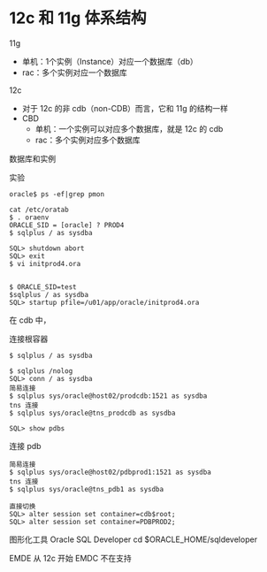 # 12c 和 11g 体系结构

11g
- 单机：1个实例（Instance）对应一个数据库（db）
- rac：多个实例对应一个数据库

12c
- 对于 12c 的非 cdb（non-CDB）而言，它和 11g 的结构一样
- CBD
  - 单机：一个实例可以对应多个数据库，就是 12c 的 cdb
  - rac：多个实例对应多个数据库

数据库和实例

实验
```
oracle$ ps -ef|grep pmon
```
```
cat /etc/oratab
$ . oraenv
ORACLE_SID = [oracle] ? PROD4
$ sqlplus / as sysdba
```
```
SQL> shutdown abort
SQL> exit
$ vi initprod4.ora
```
```

```
```
$ ORACLE_SID=test
$sqlplus / as sysdba
SQL> startup pfile=/u01/app/oracle/initprod4.ora
```

在 cdb 中，


连接根容器
```
$ sqlplus / as sysdba

$ sqlplus /nolog
SQL> conn / as sysdba
简易连接
$ sqlplus sys/oracle@host02/prodcdb:1521 as sysdba
tns 连接
$ sqlplus sys/oracle@tns_prodcdb as sysdba

SQL> show pdbs
```

连接 pdb
```
简易连接
$ sqlplus sys/oracle@host02/pdbprod1:1521 as sysdba
tns 连接
$ sqlplus sys/oracle@tns_pdb1 as sysdba

直接切换
SQL> alter session set container=cdb$root;
SQL> alter session set container=PDBPROD2;
```

图形化工具
Oracle SQL Developer
cd $ORACLE_HOME/sqldeveloper

EMDE
从 12c 开始 EMDC 不在支持